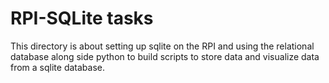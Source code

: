 # RPI-SQLite tasks

This directory is about setting up sqlite on the RPI and using the relational database along side python to build scripts to store data and visualize data from a sqlite database.